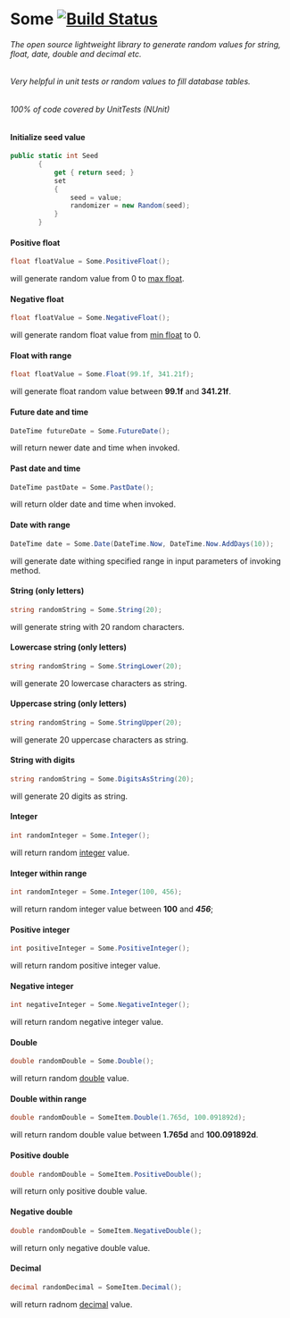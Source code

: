 # Some [![Build Status](https://travis-ci.org/PawelSienko/Some.svg?branch=master)](https://travis-ci.org/PawelSienko/Some)
###### The open source lightweight library to generate random values for string, float, date, double and decimal etc.
###### Very helpful in unit tests or random values to fill database tables.
###### 100% of code covered by UnitTests (NUnit)

#### Initialize seed value
```cs
public static int Seed
       {
           get { return seed; }
           set
           {
               seed = value;
               randomizer = new Random(seed);
           }
       }
```

#### Positive float
```cs
float floatValue = Some.PositiveFloat();
```
will generate random value from 0 to [max float](https://msdn.microsoft.com/pl-pl/library/b1e65aza.aspx). 

#### Negative float
```cs
float floatValue = Some.NegativeFloat();
```
will generate random float value from [min float](https://msdn.microsoft.com/pl-pl/library/b1e65aza.aspx) to 0.

#### Float with range
```cs
float floatValue = Some.Float(99.1f, 341.21f);
```

will generate float random value between **99.1f** and **341.21f**.  

#### Future date and time
```cs
DateTime futureDate = Some.FutureDate();
```
will return newer date and time when invoked. 

#### Past date and time
```cs
DateTime pastDate = Some.PastDate();
```
will return older date and time when invoked.

#### Date with range
```cs
DateTime date = Some.Date(DateTime.Now, DateTime.Now.AddDays(10));
```
will generate date withing specified range in input parameters of invoking method.

#### String (only letters)
```cs
string randomString = Some.String(20);
```
will generate string with 20 random characters.

#### Lowercase string (only letters)
```cs
string randomString = Some.StringLower(20);
```
will generate 20 lowercase characters as string.

#### Uppercase string (only letters)
```cs
string randomString = Some.StringUpper(20);
```
will generate 20 uppercase characters as string.

#### String with digits
```cs
string randomString = Some.DigitsAsString(20);
```
will generate 20 digits as string. 

#### Integer
```cs
int randomInteger = Some.Integer();
```
will return random [integer](https://msdn.microsoft.com/en-us/library/5kzh1b5w.aspx) value. 

#### Integer within range
```cs
int randomInteger = Some.Integer(100, 456);
```
will return random integer value between **100** and ***456***;

#### Positive integer
```cs
int positiveInteger = Some.PositiveInteger();
```
will return random positive integer value.

#### Negative integer
```cs
int negativeInteger = Some.NegativeInteger();
```
will return random negative integer value.

#### Double
```cs
double randomDouble = Some.Double();
```
will return random [double](https://msdn.microsoft.com/pl-pl/library/678hzkk9.aspx) value.

#### Double within range
```cs
double randomDouble = SomeItem.Double(1.765d, 100.091892d);
```
will return random double value between **1.765d** and **100.091892d**. 

#### Positive double
```cs
double randomDouble = SomeItem.PositiveDouble();
```
will return only positive double value.

#### Negative double
```cs
double randomDouble = SomeItem.NegativeDouble();
```
will return only negative double value.

#### Decimal
```cs
decimal randomDecimal = SomeItem.Decimal();
```
will return radnom [decimal](https://msdn.microsoft.com/pl-pl/library/364x0z75.aspx) value.
